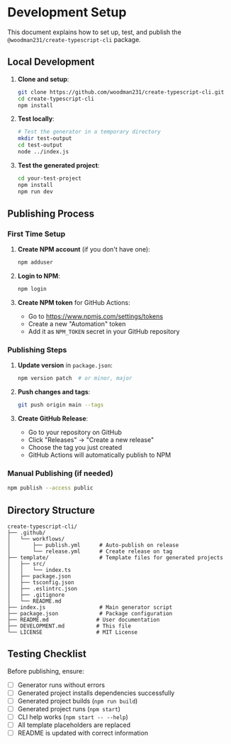 # Development Setup

This document explains how to set up, test, and publish the `@woodman231/create-typescript-cli` package.

## Local Development

1. **Clone and setup**:
   ```bash
   git clone https://github.com/woodman231/create-typescript-cli.git
   cd create-typescript-cli
   npm install
   ```

2. **Test locally**:
   ```bash
   # Test the generator in a temporary directory
   mkdir test-output
   cd test-output
   node ../index.js
   ```

3. **Test the generated project**:
   ```bash
   cd your-test-project
   npm install
   npm run dev
   ```

## Publishing Process

### First Time Setup

1. **Create NPM account** (if you don't have one):
   ```bash
   npm adduser
   ```

2. **Login to NPM**:
   ```bash
   npm login
   ```

3. **Create NPM token** for GitHub Actions:
   - Go to https://www.npmjs.com/settings/tokens
   - Create a new "Automation" token
   - Add it as `NPM_TOKEN` secret in your GitHub repository

### Publishing Steps

1. **Update version** in `package.json`:
   ```bash
   npm version patch  # or minor, major
   ```

2. **Push changes and tags**:
   ```bash
   git push origin main --tags
   ```

3. **Create GitHub Release**:
   - Go to your repository on GitHub
   - Click "Releases" → "Create a new release"
   - Choose the tag you just created
   - GitHub Actions will automatically publish to NPM

### Manual Publishing (if needed)

```bash
npm publish --access public
```

## Directory Structure

```
create-typescript-cli/
├── .github/
│   └── workflows/
│       ├── publish.yml      # Auto-publish on release
│       └── release.yml      # Create release on tag
├── template/                # Template files for generated projects
│   ├── src/
│   │   └── index.ts
│   ├── package.json
│   ├── tsconfig.json
│   ├── .eslintrc.json
│   ├── .gitignore
│   └── README.md
├── index.js                 # Main generator script
├── package.json             # Package configuration
├── README.md               # User documentation
├── DEVELOPMENT.md          # This file
└── LICENSE                 # MIT License
```

## Testing Checklist

Before publishing, ensure:

- [ ] Generator runs without errors
- [ ] Generated project installs dependencies successfully
- [ ] Generated project builds (`npm run build`)
- [ ] Generated project runs (`npm start`)
- [ ] CLI help works (`npm start -- --help`)
- [ ] All template placeholders are replaced
- [ ] README is updated with correct information
